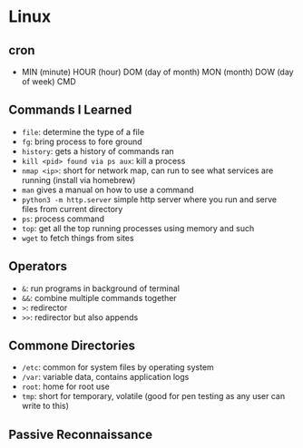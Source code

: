 # Linux

## cron
* MIN (minute) HOUR (hour) DOM (day of month) MON (month) DOW (day of week) CMD

## Commands I Learned
* `file`: determine the type of a file
* `fg`: bring process to fore ground
* `history`: gets a history of commands ran
* `kill <pid> found via ps aux`: kill a process 
* `nmap <ip>`: short for network map, can run to see what services are running (install via homebrew)
* `man` gives a manual on how to use a command
* `python3 -m http.server` simple http server where you run and serve files from current directory
* `ps`: process command
* `top`: get all the top running processes using memory and such
* `wget` to fetch things from sites

## Operators
* `&`: run programs in background of terminal
* `&&`: combine multiple commands together
* `>`: redirector
* `>>`: redirector but also appends

## Commone Directories
* `/etc`: common for system files by operating system
* `/var`: variable data, contains application logs
* `root`: home for root use
* `tmp`: short for temporary, volatile (good for pen testing as any user can write to this)

## Passive Reconnaissance
